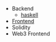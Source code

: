 + Backend
  * [haskell](https://github.com/fullstack-development/haskell-internship?tab=readme-ov-file)
+ [Frontend](./frontend.md)
+ Solidity
+ Web3 Frontend
